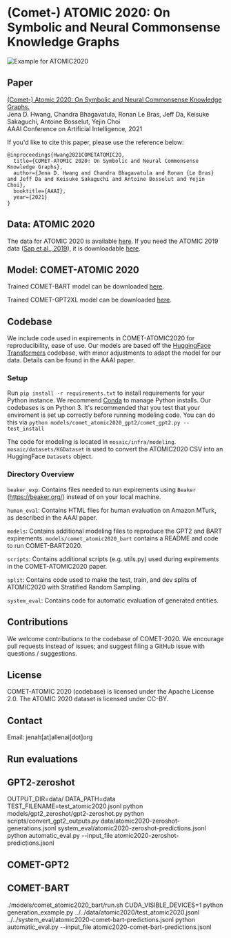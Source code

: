 # (Comet-) ATOMIC 2020: On Symbolic and Neural Commonsense Knowledge Graphs

![Example for ATOMIC2020](header.png "Example of ATOMIC2020, a new commonsense knowledge graph covering social, physical, and eventive aspects of everyday inferential knowledge.")

## Paper
[(Comet-) Atomic 2020: On Symbolic and Neural Commonsense Knowledge Graphs.](https://www.semanticscholar.org/paper/COMET-ATOMIC-2020%3A-On-Symbolic-and-Neural-Knowledge-Hwang-Bhagavatula/e39503e01ebb108c6773948a24ca798cd444eb62) \
Jena D. Hwang, Chandra Bhagavatula, Ronan Le Bras, Jeff Da, Keisuke Sakaguchi, Antoine Bosselut, Yejin Choi\
AAAI Conference on Artificial Intelligence, 2021

If you'd like to cite this paper, please use the reference below:
```
@inproceedings{Hwang2021COMETATOMIC2O,
  title={COMET-ATOMIC 2020: On Symbolic and Neural Commonsense Knowledge Graphs},
  author={Jena D. Hwang and Chandra Bhagavatula and Ronan {Le Bras} and Jeff Da and Keisuke Sakaguchi and Antoine Bosselut and Yejin Choi},
  booktitle={AAAI},
  year={2021}
}
```

## Data: ATOMIC 2020

The data for ATOMIC 2020 is available [here](https://allenai.org/data/atomic-2020). If you need the ATOMIC 2019 data ([Sap et al., 2019](https://www.semanticscholar.org/paper/ATOMIC%3A-An-Atlas-of-Machine-Commonsense-for-If-Then-Sap-Bras/8209a8703d8c48aaca1523cfa307dd1c069e58f3)), it is downloadable [here](https://allenai.org/data/atomic).

## Model: COMET-ATOMIC 2020

Trained COMET-BART model can be downloaded [here](https://storage.googleapis.com/ai2-mosaic-public/projects/mosaic-kgs/comet-atomic_2020_BART.zip).

Trained COMET-GPT2XL model can be downloaded [here](https://storage.googleapis.com/ai2-mosaic-public/projects/mosaic-kgs/comet-atomic_2020_GPT2XL.zip).


## Codebase

We include code used in expirements in COMET-ATOMIC2020 for reproducibility, ease of use. Our models are based off the [HuggingFace Transformers](https://huggingface.co/) codebase, with minor adjustments to adapt the model for our data. Details can be found in the AAAI paper.

### Setup

Run `pip install -r requirements.txt` to install requirements for your Python instance. We recommend [Conda](https://www.anaconda.com/) to manage Python installs. Our codebases is on Python 3.
It's recommended that you test that your enviroment is set up correctly before running modeling code. You can do this via `python models/comet_atomic2020_gpt2/comet_gpt2.py --test_install`

The code for modeling is located in `mosaic/infra/modeling`. `mosaic/datasets/KGDataset` is used to convert the ATOMIC2020 CSV into an HuggingFace `Datasets` object.

### Directory Overview

`beaker_exp`: Contains files needed to run expirements using `Beaker` (https://beaker.org/) instead of on your local machine.

`human_eval`: Contains HTML files for human evaluation on Amazon MTurk, as described in the AAAI paper.

`models`: Contains additional modeling files to reproduce the GPT2 and BART expirements. `models/comet_atomic2020_bart` contains a README and code to run COMET-BART2020.

`scripts`: Contains additional scripts (e.g. utils.py) used during expirements in the COMET-ATOMIC2020 paper.

`split`: Contains code used to make the test, train, and dev splits of ATOMIC2020 with Stratified Random Sampling.

`system_eval`: Contains code for automatic evaluation of generated entities.

## Contributions

We welcome contributions to the codebase of COMET-2020. We encourage pull requests instead of issues; and suggest filing a GitHub issue with questions / suggestions.

## License
COMET-ATOMIC 2020 (codebase) is licensed under the Apache License 2.0. The ATOMIC 2020 dataset is licensed under CC-BY.

## Contact
Email: jenah[at]allenai[dot]org


## Run evaluations
## GPT2-zeroshot
OUTPUT_DIR=data/ DATA_PATH=data TEST_FILENAME=test_atomic2020.jsonl python models/gpt2_zeroshot/gpt2-zeroshot.py
python scripts/convert_gpt2_outputs.py data/atomic2020-zeroshot-generations.jsonl system_eval/atomic2020-zeroshot-predictions.jsonl
python automatic_eval.py --input_file atomic2020-zeroshot-predictions.jsonl

## COMET-GPT2


## COMET-BART
./models/comet_atomic2020_bart/run.sh
CUDA_VISIBLE_DEVICES=1 python generation_example.py ../../data/atomic2020/test_atomic2020.jsonl ../../system_eval/atomic2020-comet-bart-predictions.jsonl
python automatic_eval.py --input_file atomic2020-comet-bart-predictions.jsonl 